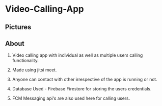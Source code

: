 # Video-Calling-App

## Pictures



## About 

1) Video calling app with individual as well as multiple users calling functionality.

2) Made using jitsi meet.

3) Anyone can contact with other irrespective of the app is running or not. 

4) Database Used - Firebase Firestore for storing the users credentials.

5) FCM Messaging api's are also used here for calling users.



